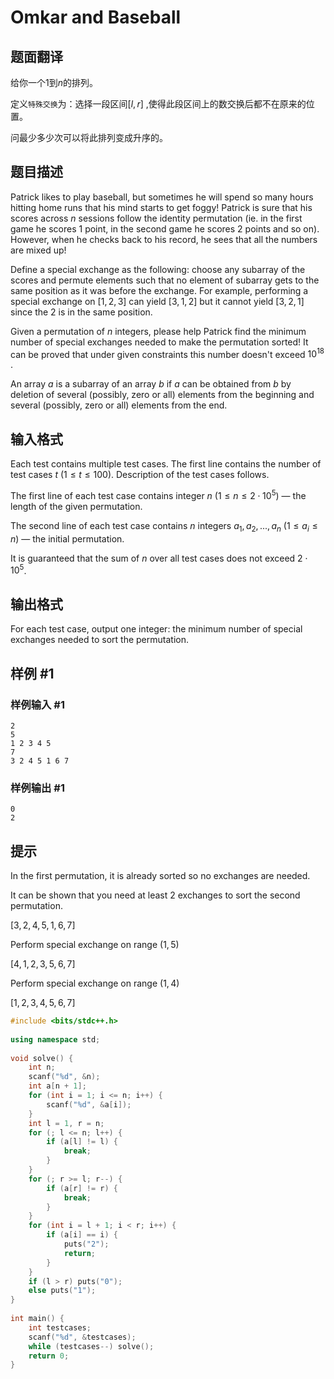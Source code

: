 # Omkar and Baseball

## 题面翻译

给你一个$1$到$n$的排列。

定义```特殊交换```为：选择一段区间$[l,r]$ ,使得此段区间上的数交换后都不在原来的位置。

问最少多少次可以将此排列变成升序的。

## 题目描述

Patrick likes to play baseball, but sometimes he will spend so many hours hitting home runs that his mind starts to get foggy! Patrick is sure that his scores across $n$ sessions follow the identity permutation (ie. in the first game he scores $1$ point, in the second game he scores $2$ points and so on). However, when he checks back to his record, he sees that all the numbers are mixed up!

Define a special exchange as the following: choose any subarray of the scores and permute elements such that no element of subarray gets to the same position as it was before the exchange. For example, performing a special exchange on $[1,2,3]$ can yield $[3,1,2]$ but it cannot yield $[3,2,1]$ since the $2$ is in the same position.

Given a permutation of $n$ integers, please help Patrick find the minimum number of special exchanges needed to make the permutation sorted! It can be proved that under given constraints this number doesn't exceed $10^{18}$ .

An array $a$ is a subarray of an array $b$ if $a$ can be obtained from $b$ by deletion of several (possibly, zero or all) elements from the beginning and several (possibly, zero or all) elements from the end.

## 输入格式

Each test contains multiple test cases. The first line contains the number of test cases $t$ ($1 \le t \le 100$). Description of the test cases follows.

The first line of each test case contains integer $n$ ($1 \leq n \leq 2 \cdot 10^5$) — the length of the given permutation.

The second line of each test case contains $n$ integers $a_{1},a_{2},...,a_{n}$ ($1 \leq a_{i} \leq n$) — the initial permutation.

It is guaranteed that the sum of $n$ over all test cases does not exceed $2 \cdot 10^5$.

## 输出格式

For each test case, output one integer: the minimum number of special exchanges needed to sort the permutation.

## 样例 #1

### 样例输入 #1

```
2
5
1 2 3 4 5
7
3 2 4 5 1 6 7
```

### 样例输出 #1

```
0
2
```

## 提示

In the first permutation, it is already sorted so no exchanges are needed.

It can be shown that you need at least $2$ exchanges to sort the second permutation.

$[3, 2, 4, 5, 1, 6, 7]$

Perform special exchange on range ($1, 5$)

$[4, 1, 2, 3, 5, 6, 7]$

Perform special exchange on range ($1, 4$)

$[1, 2, 3, 4, 5, 6, 7]$

```cpp
#include <bits/stdc++.h>  
  
using namespace std;  
  
void solve() {  
    int n;  
    scanf("%d", &n);  
    int a[n + 1];  
    for (int i = 1; i <= n; i++) {  
        scanf("%d", &a[i]);  
    }  
    int l = 1, r = n;  
    for (; l <= n; l++) {  
        if (a[l] != l) {  
            break;  
        }  
    }  
    for (; r >= l; r--) {  
        if (a[r] != r) {  
            break;  
        }  
    }  
    for (int i = l + 1; i < r; i++) {  
        if (a[i] == i) {  
            puts("2");  
            return;  
        }  
    }  
    if (l > r) puts("0");  
    else puts("1");  
}  
  
int main() {  
    int testcases;  
    scanf("%d", &testcases);  
    while (testcases--) solve();  
    return 0;  
}
```